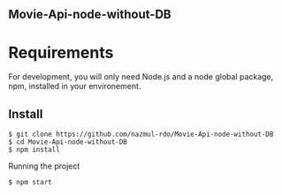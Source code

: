 ## Movie-Api-node-without-DB

# Requirements

For development, you will only need Node.js and a node global package, npm, installed in your environement.

## Install

    $ git clone https://github.com/nazmul-rdo/Movie-Api-node-without-DB
    $ cd Movie-Api-node-without-DB
    $ npm install

Running the project

    $ npm start

